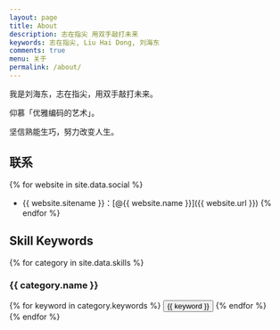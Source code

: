 ```yaml
---
layout: page
title: About
description: 志在指尖 用双手敲打未来
keywords: 志在指尖, Liu Hai Dong, 刘海东
comments: true
menu: 关于
permalink: /about/
---
```


我是刘海东，志在指尖，用双手敲打未来。

仰慕「优雅编码的艺术」。

坚信熟能生巧，努力改变人生。

## 联系

{% for website in site.data.social %}
* {{ website.sitename }}：[@{{ website.name }}]({{ website.url }})
{% endfor %}

## Skill Keywords

{% for category in site.data.skills %}
### {{ category.name }}
<div class="btn-inline">
{% for keyword in category.keywords %}
<button class="btn btn-outline" type="button">{{ keyword }}</button>
{% endfor %}
</div>
{% endfor %}
